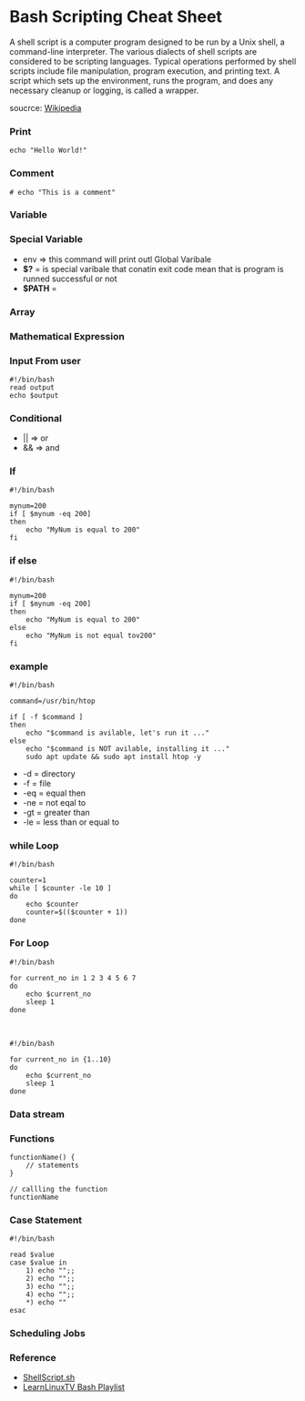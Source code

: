 # Bash Scripting Cheat Sheet

A shell script is a computer program designed to be run by a Unix shell, a command-line interpreter. The various dialects of shell scripts are considered to be scripting languages. Typical operations performed by shell scripts include file manipulation, program execution, and printing text. A script which sets up the environment, runs the program, and does any necessary cleanup or logging, is called a wrapper.

soucrce: [Wikipedia](https://en.wikipedia.org/wiki/Shell_script)

### Print

    echo "Hello World!"

### Comment

    # echo "This is a comment"

### Variable

### Special Variable

- env => this command will print outl Global Varibale
- **$?** = is special varibale that conatin exit code
  mean that is program is runned successful or not
- **$PATH** =

### Array

### Mathematical Expression

### Input From user

    #!/bin/bash
    read output
    echo $output

### Conditional

- || => or
- && => and

### If

    #!/bin/bash

    mynum=200
    if [ $mynum -eq 200]
    then
        echo "MyNum is equal to 200"
    fi

### if else

    #!/bin/bash

    mynum=200
    if [ $mynum -eq 200]
    then
        echo "MyNum is equal to 200"
    else
        echo "MyNum is not equal tov200"
    fi

### example

    #!/bin/bash

    command=/usr/bin/htop

    if [ -f $command ]
    then
        echo "$command is avilable, let's run it ..."
    else
        echo "$command is NOT avilable, installing it ..."
        sudo apt update && sudo apt install htop -y

- -d = directory
- -f = file
- -eq = equal then
- -ne = not eqal to
- -gt = greater than
- -le = less than or equal to

### while Loop

    #!/bin/bash

    counter=1
    while [ $counter -le 10 ]
    do
        echo $counter
        counter=$(($counter + 1))
    done

### For Loop

    #!/bin/bash

    for current_no in 1 2 3 4 5 6 7
    do
        echo $current_no
        sleep 1
    done

<br />

    #!/bin/bash

    for current_no in {1..10}
    do
        echo $current_no
        sleep 1
    done

### Data stream

### Functions

    functionName() {
        // statements
    }

    // callling the function
    functionName

### Case Statement

    #!/bin/bash

    read $value
    case $value in
        1) echo "";;
        2) echo "";;
        3) echo "";;
        4) echo "";;
        *) echo ""
    esac

### Scheduling Jobs

### Reference

- [ShellScript.sh](https://www.shellscript.sh/)
- [LearnLinuxTV Bash Playlist](https://www.youtube.com/watch?v=2733cRPudvI&list=PLT98CRl2KxKGj-VKtApD8-zCqSaN2mD4w)
